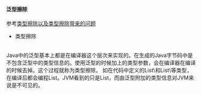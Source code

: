 #### 泛型擦除
 参考[类型擦除以及类型擦除带来的问题](http://blog.csdn.net/lonelyroamer/article/details/7868820)

* 类型擦除
</br>
Java中的泛型基本上都是在编译器这个层次来实现的。在生成的Java字节码中是不包含泛型中的类型信息的。使用泛型的时候加上的类型参数，会在编译器在编译的时候去掉。这个过程就称为类型擦除。
如在代码中定义的List\<Long\>和List\<String\>等类型，在编译后都会编程List。JVM看到的只是List，而由泛型附加的类型信息对JVM来说是不可见的。